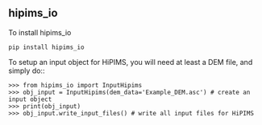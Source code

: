hipims_io
--------
To install hipims_io
```
pip install hipims_io
```
To setup an input object for HiPIMS, you will need at least a DEM file, and simply do::

    >>> from hipims_io import InputHipims
    >>> obj_input = InputHipims(dem_data='Example_DEM.asc') # create an input object
    >>> print(obj_input)
    >>> obj_input.write_input_files() # write all input files for HiPIMS
    
